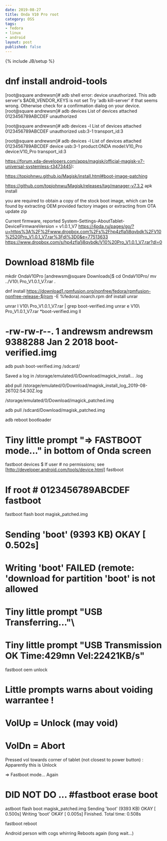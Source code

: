 ```yaml
---
date: 2019-08-27
title: Onda V10 Pro root
category: OSS
tags:
- fedora
- linux
- android
layout: post
published: false
---
```

{% include JB/setup %}

# dnf install android-tools


[root@square andrewsm]# adb shell
error: device unauthorized.
This adb server's $ADB_VENDOR_KEYS is not set
Try 'adb kill-server' if that seems wrong.
Otherwise check for a confirmation dialog on your device.
[root@square andrewsm]# adb devices 
List of devices attached
0123456789ABCDEF	unauthorized

[root@square andrewsm]# adb devices -l
List of devices attached
0123456789ABCDEF       unauthorized usb:3-1 transport_id:3

[root@square andrewsm]# adb devices -l
List of devices attached
0123456789ABCDEF       device usb:3-1 product:ONDA model:V10_Pro device:V10_Pro transport_id:3



https://forum.xda-developers.com/apps/magisk/official-magisk-v7-universal-systemless-t3473445):


https://topjohnwu.github.io/Magisk/install.html#boot-image-patching

https://github.com/topjohnwu/Magisk/releases/tag/manager-v7.3.2
apk install

you are required to obtain a copy of the stock boot image, which can be found by extracting OEM provided factory images or extracting from OTA update zip

Current firmware, reported System-Settings-AboutTablet-DeviceFirmwareVersion = v1.0.1_V7
https://4pda.ru/pages/go/?u=https%3A%2F%2Fwww.dropbox.com%2Fs%2Fhp4zfla1j8qvbdk%2FV10%2520Pro_V1.0.1_V7.rar%3Fdl%3D0&e=77513633
https://www.dropbox.com/s/hp4zfla1j8qvbdk/V10%20Pro_V1.0.1_V7.rar?dl=0
# Download 818Mb file

mkdir OndaV10Pro
[andrewsm@square Downloads]$ cd OndaV10Pro/
mv ../V10\ Pro_V1.0.1_V7.rar .

dnf install https://download1.rpmfusion.org/nonfree/fedora/rpmfusion-nonfree-release-$(rpm -E %fedora).noarch.rpm
dnf install unrar

unrar l V10\ Pro_V1.0.1_V7.rar | grep boot-verified.img
unrar e V10\ Pro_V1.0.1_V7.rar *boot-verified.img
ll
# -rw-rw-r--. 1 andrewsm andrewsm   9388288 Jan  2  2018  boot-verified.img

adb push boot-verified.img /sdcard/

Saved a log in /storage/emulated/0/Download/magick_install... .log

abd pull  /storage/emulated/0/Download/magisk_install_log_2019-08-26T02\:54\:30Z.log

/storage/emulated/0/Download/magick_patched.img

adb pull /sdcard/Download/magisk_patched.img

adb reboot bootloader

# Tiny little prompt "=> FASTBOOT mode..." in bottom of Onda screen

fastboot devices
$ If user # no permissions; see [http://developer.android.com/tools/device.html]	fastboot
# If root # 0123456789ABCDEF	fastboot

fastboot flash boot magisk_patched.img 
# Sending 'boot' (9393 KB)                           OKAY [  0.502s]
# Writing 'boot'                                     FAILED (remote: 'download for partition 'boot' is not allowed

# Tiny little prompt "USB Transferring..."\
# Tiny little prompt "USB Transmission OK  Time:429mn Vel:22421KB/s"


fastboot oem unlock
# Little prompts warns about voiding warrantee ! 
# VolUp = Unlock (may void)
# VolDn = Abort

Pressed vol towards corner of tablet (not closest to power button) : Apparently this is Unlock

=> Fastboot mode... Again

# DID NOT DO ... #fastboot erase boot 

astboot flash boot magisk_patched.img 
Sending 'boot' (9393 KB)                           OKAY [  0.500s]
Writing 'boot'                                     OKAY [  0.005s]
Finished. Total time: 0.508s

fastboot reboot

Android person with cogs whirring
Reboots again (long wait...)





